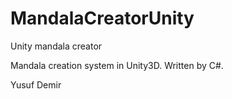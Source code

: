 # MandalaCreatorUnity
Unity mandala creator

Mandala creation system in Unity3D. Written by C#.


Yusuf Demir
